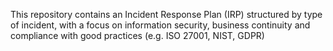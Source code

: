 This repository contains an Incident Response Plan (IRP) structured by type of incident, with a focus on information security, business continuity and compliance with good practices (e.g. ISO 27001, NIST, GDPR)

